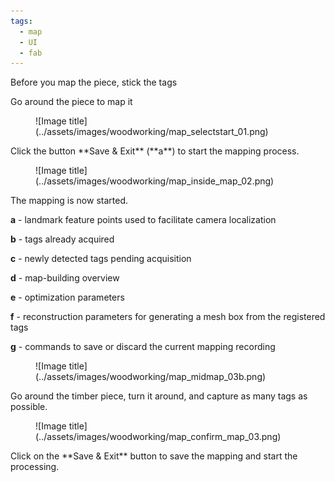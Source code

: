 ```yaml
---
tags:
  - map
  - UI
  - fab
---
```


<!-- FIXME: Get rid of the title in the page? -->

Before you map the piece, stick the tags

<!-- TODO: Add tags to the timber piece -->

Go around the piece to map it

<!-- TODO: Add the video side by side of the mapping of one piece (maybe with drone??) -->


<!-- Start the mapping -->
<div class="sevinch-display-tutorial" markdown>
<figure markdown>
![Image title](../assets/images/woodworking/map_selectstart_01.png)
</figure>
<div class="description" markdown>
Click the button **Save & Exit** (**a**) to start the mapping process.
</div>
</div>

<!-- Mapping interface -->
<div class="sevinch-display-tutorial" markdown>
<figure markdown>
![Image title](../assets/images/woodworking/map_inside_map_02.png)
</figure>
<div class="description" markdown>
The mapping is now started.

**a** - landmark feature points used to facilitate camera localization

**b** - tags already acquired

**c** - newly detected tags pending acquisition

**d** - map-building overview

**e** - optimization parameters

**f** - reconstruction parameters for generating a mesh box from the registered tags

**g** - commands to save or discard the current mapping recording
</div>
</div>

<!-- Mid mapping -->
<div class="sevinch-display-tutorial" markdown>
<figure markdown>
![Image title](../assets/images/woodworking/map_midmap_03b.png)
</figure>
<div class="description" markdown>
Go around the timber piece, turn it around, and capture as many tags as possible.
</div>
</div>

<!-- Mapping closing -->
<div class="sevinch-display-tutorial" markdown>
<figure markdown>
![Image title](../assets/images/woodworking/map_confirm_map_03.png)
</figure>
<div class="description" markdown>
Click on the **Save & Exit** button to save the mapping and start the processing.
</div>
</div>

<!-- Load acim model (UI interface to select acim navigation) -->

<!-- Visualize the piece with 3D model overlay -->

<!-- *Extra: Custom reconstruction -->